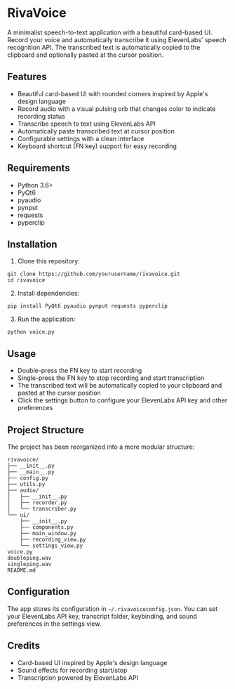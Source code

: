 # RivaVoice

A minimalist speech-to-text application with a beautiful card-based UI. Record your voice and automatically transcribe it using ElevenLabs' speech recognition API. The transcribed text is automatically copied to the clipboard and optionally pasted at the cursor position.

## Features

- Beautiful card-based UI with rounded corners inspired by Apple's design language
- Record audio with a visual pulsing orb that changes color to indicate recording status
- Transcribe speech to text using ElevenLabs API
- Automatically paste transcribed text at cursor position
- Configurable settings with a clean interface
- Keyboard shortcut (FN key) support for easy recording

## Requirements

- Python 3.6+
- PyQt6
- pyaudio
- pynput
- requests
- pyperclip

## Installation

1. Clone this repository:
```
git clone https://github.com/yourusername/rivavoice.git
cd rivavoice
```

2. Install dependencies:
```
pip install PyQt6 pyaudio pynput requests pyperclip
```

3. Run the application:
```
python voice.py
```

## Usage

- Double-press the FN key to start recording
- Single-press the FN key to stop recording and start transcription
- The transcribed text will be automatically copied to your clipboard and pasted at the cursor position
- Click the settings button to configure your ElevenLabs API key and other preferences

## Project Structure

The project has been reorganized into a more modular structure:

```
rivavoice/
├── __init__.py
├── __main__.py
├── config.py
├── utils.py
├── audio/
│   ├── __init__.py
│   ├── recorder.py
│   └── transcriber.py
└── ui/
    ├── __init__.py
    ├── components.py
    ├── main_window.py
    ├── recording_view.py
    └── settings_view.py
voice.py
doubleping.wav
singleping.wav
README.md
```

## Configuration

The app stores its configuration in `~/.rivavoiceconfig.json`. You can set your ElevenLabs API key, transcript folder, keybinding, and sound preferences in the settings view.

## Credits

- Card-based UI inspired by Apple's design language
- Sound effects for recording start/stop
- Transcription powered by ElevenLabs API 